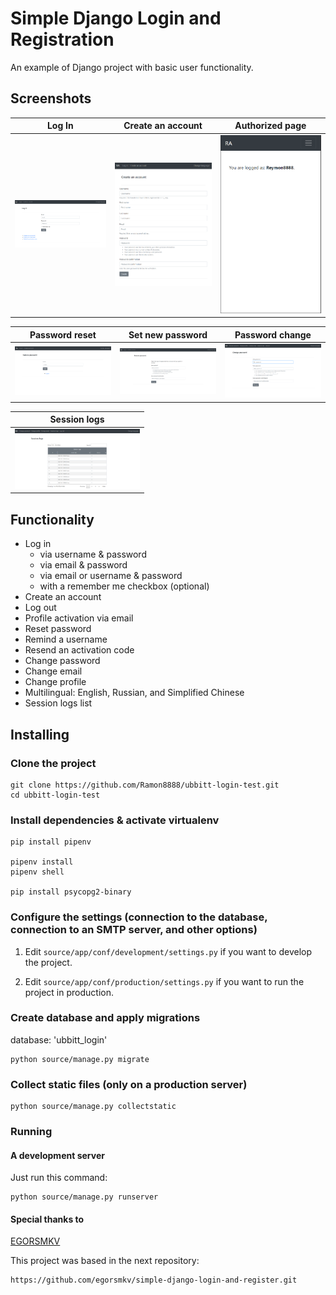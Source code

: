 # Simple Django Login and Registration

An example of Django project with basic user functionality.

## Screenshots

| Log In | Create an account | Authorized page |
| -------|--------------|-----------------|
| <img src="./screenshots/login.png" width="200"> | <img src="./screenshots/create_an_account.png" width="200"> | <img src="./screenshots/authorized_page.png" width="200"> |

| Password reset | Set new password | Password change |
| ---------------|------------------|-----------------|
| <img src="./screenshots/password_reset.png" width="200"> | <img src="./screenshots/set_new_password.png" width="200"> | <img src="./screenshots/password_change.png" width="200"> |

| Session logs |
| ---------------|
| <img src="./screenshots/session_logs.png" width="200"> |

## Functionality

- Log in
    - via username & password
    - via email & password
    - via email or username & password
    - with a remember me checkbox (optional)
- Create an account
- Log out
- Profile activation via email
- Reset password
- Remind a username
- Resend an activation code
- Change password
- Change email
- Change profile
- Multilingual: English, Russian, and Simplified Chinese
- Session logs list


## Installing

### Clone the project

```
git clone https://github.com/Ramon8888/ubbitt-login-test.git
cd ubbitt-login-test
```

### Install dependencies & activate virtualenv

```
pip install pipenv

pipenv install
pipenv shell

pip install psycopg2-binary
```

### Configure the settings (connection to the database, connection to an SMTP server, and other options)

1. Edit `source/app/conf/development/settings.py` if you want to develop the project.

2. Edit `source/app/conf/production/settings.py` if you want to run the project in production.

### Create database and apply migrations

database: 'ubbitt_login'

```
python source/manage.py migrate
```

### Collect static files (only on a production server)

```
python source/manage.py collectstatic
```

### Running

#### A development server

Just run this command:

```
python source/manage.py runserver
```

#### Special thanks to 

<a href="https://github.com/egorsmkv/simple-django-login-and-register">EGORSMKV</a>

This project was based in the next repository:

```
https://github.com/egorsmkv/simple-django-login-and-register.git
```